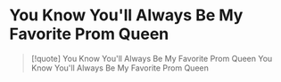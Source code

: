 # You Know You'll Always Be My Favorite Prom Queen

> [!quote] You Know You'll Always Be My Favorite Prom Queen
> You Know You'll Always Be My Favorite Prom Queen
